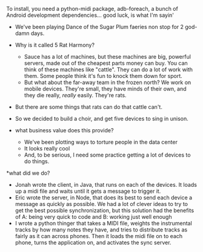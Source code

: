 
To install, you need a python-midi package, adb-foreach, a bunch
of Android development dependencies... good luck, is what I'm sayin'

* We've been playing Dance of the Sugar Plum faeries non stop
  for 2 god-damn days. 

* Why is it called 5 Rat Harmony? 
  * Sauce has a lot of machines, but these machines are big, powerful 
    servers, made out of the cheapest parts money can buy. 
    You can think of these machines like "cattle".
    They can do a lot of work with them. Some people think it's fun
    to knock them down for sport.
  * But what about the far-away team in the frozen north? 
    We work on mobile devices. 
    They're small, they have minds of their own, and they die 
    really, _really_ easily. 
    They're rats.
 * But there are some things that rats can do that cattle can't. 
 * So we decided to build a choir, and get five devices to sing
   in unison. 
 

* what business value does this provide?
  * We've been plotting ways to torture people in the data center
  * It looks really cool
  * And, to be serious, I need some practice getting a lot of 
    devices to do things. 

*what did we do? 

* Jonah wrote the client, in Java, that runs on each of the devices. It 
  loads up a midi file and waits until it gets a message to trigger it. 
* Eric wrote the server, in Node, that does its best to send each device a 
  message as quickly as possible. We had a lot of clever ideas to try to get
  the best possible synchronization, but this solution had the benefits
  of 
  A: being very quick to code
  and
  B: working just well enough 
* I wrote a python thinger that takes a MIDI file, weights the instrumental
  tracks by how many notes they have, and tries to distribute tracks 
  as fairly as it can across phones. Then it loads the midi file on to
  each phone, turns the application on, and activates the sync server. 

